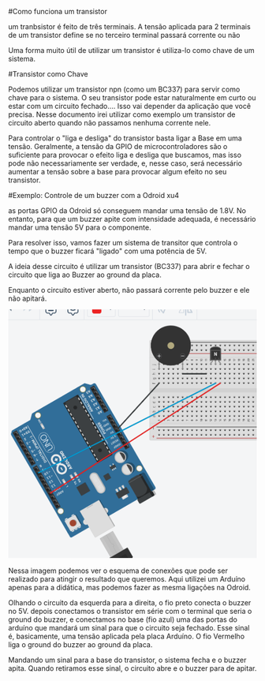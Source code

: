 #Como funciona um transistor

um tranbsistor é feito de três terminais. A tensão aplicada para 2 terminais 
de um transistor define se no terceiro terminal passará corrente ou não

Uma forma muito útil de utilizar um transistor é utiliza-lo como chave de 
um sistema. 

#Transistor como Chave 

Podemos utilizar um transistor npn (como um BC337) para servir como chave 
para o sistema. O seu transistor pode estar naturalmente em curto ou estar 
com um circuito fechado.... Isso vai depender da aplicação que você precisa.
Nesse documento irei utilizar como exemplo um transistor de circuito aberto 
quando não passamos nenhuma corrente nele.

Para controlar o "liga e desliga" do transistor basta ligar a Base em uma 
tensão. Geralmente, a tensão da GPIO de microcontroladores são o suficiente 
para provocar o efeito liga e desliga que buscamos, mas isso pode não necessariamente
ser verdade, e, nesse caso, será necessário aumentar a tensão sobre a base para 
provocar algum efeito no seu transistor.

#Exemplo: Controle de um buzzer com a Odroid xu4

as portas GPIO da Odroid só conseguem mandar uma tensão de 1.8V. No entanto,
para  que um buzzer apite com intensidade adequada, é necessário mandar uma 
tensão 5V para o componente. 

Para resolver isso, vamos fazer um sistema de transitor que controla o tempo
que o buzzer ficará "ligado" com uma potência de 5V.

A ideia desse circuito é utilizar um transistor (BC337) para abrir e fechar o circuito
que liga ao Buzzer ao ground da placa.

Enquanto o circuito estiver aberto, não passará corrente pelo buzzer e ele não apitará.

![Buzzer](./assets/Buzzer.png)


Nessa imagem podemos ver o esquema de conexões que pode ser realizado para atingir
o resultado que queremos. Aqui utilizei um Arduíno apenas para a didática, mas podemos fazer
as mesma ligações na Odroid. 

Olhando o circuito da esquerda para a direita, o fio preto conecta o buzzer no 5V. depois conectamos 
o transistor em série com o terminal que seria o ground do buzzer, e conectamos no base (fio azul) uma das portas do arduíno que mandará um sinal 
para que o circuito seja fechado. Esse sinal é, basicamente, uma tensão aplicada pela placa Arduíno. O fio Vermelho
liga o ground do buzzer ao ground da placa. 

Mandando um sinal para a base do transistor, o sistema fecha e o buzzer apita. Quando retiramos esse sinal, o circuito abre 
e o buzzer para de apitar. 
